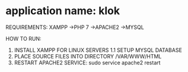# application name: klok

REQUIREMENTS:
XAMPP
->PHP 7
->APACHE2
->MYSQL

HOW TO RUN:
1.  INSTALL XAMPP FOR LINUX SERVERS
1.1 SETUP MYSQL DATABASE
2.  PLACE SOURCE FILES INTO DIRECTORY /VAR/WWW/HTML
3.  RESTART APACHE2 SERVICE: sudo service apache2 restart
